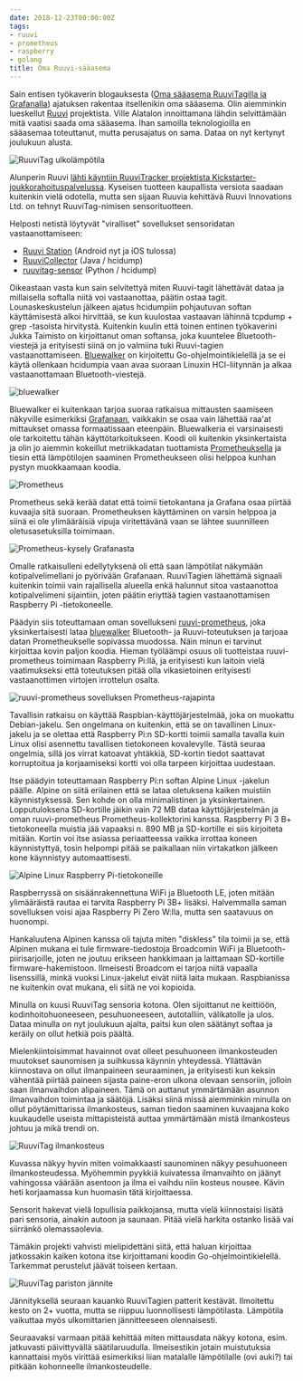 ```yaml
---
date: 2018-12-23T00:00:00Z
tags:
- ruuvi
- prometheus
- raspberry
- golang
title: Oma Ruuvi-sääasema
---
```


Sain entisen työkaverin blogauksesta ([Oma sääasema RuuviTagilla ja Grafanalla][alatalo]) ajatuksen rakentaa itsellenikin oma sääasema.
Olin aiemminkin lueskellut [Ruuvi][ruuvi] projektista.
Ville Alatalon innoittamana lähdin selvittämään mitä vaatisi
saada oma sääasema. Ihan samoilla teknologioilla en sääasemaa
toteuttanut, mutta perusajatus on sama. Dataa on nyt kertynyt
joulukuun alusta.

<!--more-->

![RuuviTag ulkolämpötila](ruuvi-phone.png)

Alunperin
Ruuvi [lähti käyntiin RuuviTracker projektista Kickstarter-joukkorahoituspalvelussa][ruuvi2019].
Kyseisen tuotteen kaupallista versiota saadaan kuitenkin vielä
odotella, mutta sen sijaan Ruuvia kehittävä Ruuvi Innovations Ltd.
on tehnyt RuuviTag-nimisen sensorituotteen.

Helposti netistä löytyvät "viralliset" sovellukset sensoridatan
vastaanottamiseen:

* [Ruuvi Station] (Android nyt ja iOS tulossa)
* [RuuviCollector] (Java / hcidump)
* [ruuvitag-sensor] (Python / hcidump)

Oikeastaan vasta kun sain selvitettyä miten Ruuvi-tagit lähettävät
dataa ja millaisella softalla niitä voi vastaanottaa, päätin
ostaa tagit. Lounaskeskustelun jälkeen ajatus hcidumpiin pohjautuvan
softan käyttämisestä alkoi hirvittää, se kun kuulostaa vastaavan
lähinnä tcpdump + grep -tasoista hirvitystä. Kuitenkin kuulin että
toinen entinen työkaverini Jukka Taimisto on kirjoittanut oman
softansa, joka kuuntelee Bluetooth-viestejä ja erityisesti siinä
on jo valmiina tuki Ruuvi-tagien vastaanottamiseen.
[Bluewalker][bluewalker] on kirjoitettu Go-ohjelmointikielellä ja
se ei käytä ollenkaan hcidumpia vaan avaa suoraan Linuxin HCI-liitynnän
ja alkaa vastaanottamaan Bluetooth-viestejä.

![bluewalker](bluewalker.png)

Bluewalker ei kuitenkaan tarjoa suoraa ratkaisua mittausten saamiseen näkyville
esimerkiksi [Grafanaan][grafana], vaikkakin se osaa vain lähettää raa'at
mittaukset omassa formaatissaan eteenpäin. Bluewalkeria ei
varsinaisesti ole tarkoitettu tähän käyttötarkoitukseen.
Koodi oli kuitenkin yksinkertaista ja olin jo aiemmin kokeillut
metriikkadatan tuottamista [Prometheuksella][prometheus] ja tiesin
että lämpötilojen saaminen Prometheukseen olisi helppoa kunhan
pystyn muokkaamaan koodia.

![Prometheus](prometheus.png)

Prometheus sekä kerää datat että toimii tietokantana ja Grafana
osaa piirtää kuvaajia sitä suoraan. Prometheuksen käyttäminen on
varsin helppoa ja siinä ei ole ylimääräisiä vipuja viritettävänä
vaan se lähtee suunnilleen oletusasetuksilla toimimaan.

![Prometheus-kysely Grafanasta](ruuvi-grafana.png)

Omalle ratkaisulleni edellytyksenä oli että saan lämpötilat näkymään
kotipalvelimellani jo pyörivään Grafanaan. RuuviTagien lähettämä
signaali kuitenkin toimii vain rajallisella alueella enkä halunnut
sitoa vastaanottoa kotipalvelimeni sijaintiin, joten
päätin eriyttää tagien vastaanottamisen Raspberry Pi -tietokoneelle.

Päädyin siis toteuttamaan oman sovellukseni [ruuvi-prometheus],
joka yksinkertaisesti lataa [bluewalker] Bluetooth- ja Ruuvi-toteutuksen
ja tarjoaa datan Prometheukselle sopivassa muodossa.
Näin minun ei tarvinut kirjoittaa kovin paljon koodia.
Hieman työläämpi osuus oli tuotteistaa ruuvi-prometheus toimimaan
Raspberry Pi:llä, ja erityisesti kun laitoin vielä vaatimukseksi
että toteutuksen pitää olla vikasietoinen erityisesti vastaanottimen
virtojen irrottelun osalta.

![ruuvi-prometheus sovelluksen Prometheus-rajapinta](ruuvi-prometheus-metrics.png)

Tavallisin ratkaisu on käyttää Raspbian-käyttöjärjestelmää, joka on
muokattu Debian-jakelu. Sen ongelmana on kuitenkin, että se on
tavallinen Linux-jakelu ja se olettaa että Raspberry Pi:n SD-kortti toimii samalla tavalla kuin Linux olisi asennettu tavallisen
tietokoneen kovalevylle. Tästä seuraa ongelmia, sillä jos virrat
katoavat yhtäkkiä, SD-kortin tiedot saattavat korruptoitua ja korjaamiseksi
kortti voi olla tarpeen kirjoittaa uudestaan.

Itse päädyin toteuttamaan Raspberry Pi:n softan Alpine Linux -jakelun
päälle. Alpine on siitä erilainen että se lataa oletuksena kaiken
muistiin käynnistyksessä. Sen kohde on olla minimalistinen ja
yksinkertainen. Lopputuloksena SD-kortille jäikin vain 72 MB dataa
käyttöjärjestelmän ja oman ruuvi-prometheus Prometheus-kollektorini
kanssa. Raspberry Pi 3 B+ tietokoneella muistia jää vapaaksi n. 890 MB
ja SD-kortille ei siis kirjoiteta mitään. Kortin voi itse asiassa
periaatteessa vaikka irrottaa koneen käynnistyttyä, tosin helpompi
pitää se paikallaan niin virtakatkon jälkeen kone käynnistyy automaattisesti.

![Alpine Linux Raspberry Pi-tietokoneille](alpine.png)


Raspberryssä on sisäänrakennettuna WiFi ja Bluetooth LE, joten
mitään ylimääräistä rautaa ei tarvita Raspberry Pi 3B+ lisäksi.
Halvemmalla saman sovelluksen voisi ajaa Raspberry Pi Zero W:lla,
mutta sen saatavuus on huonompi.

Hankaluutena Alpinen kanssa oli tajuta miten "diskless" tila toimii
ja se, että Alpinen mukana ei tule firmware-tiedostoja Broadcomin
WiFi ja Bluetooth-piirisarjoille, joten ne joutuu erikseen hankkimaan
ja laittamaan SD-kortille firmware-hakemistoon. Ilmeisesti Broadcom
ei tarjoa niitä vapaalla lisenssillä, minkä vuoksi Linux-jakelut
eivät niitä laita mukaan. Raspbianissa ne kuitenkin ovat mukana, eli
siitä ne voi kopioida.

Minulla on kuusi RuuviTag sensoria kotona. Olen sijoittanut ne
keittiöön, kodinhoitohuoneeseen, pesuhuoneeseen, autotalliin,
välikatolle ja ulos. Dataa minulla on nyt joulukuun ajalta, paitsi
kun olen säätänyt softaa ja keräily on ollut hetkiä pois päältä.

Mielenkiintoisimmat havainnot ovat olleet pesuhuoneen ilmankosteuden
muutokset saunomisen ja suihkussa käynnin yhteydessä. Yllättävän
kiinnostava on ollut ilmanpaineen seuraaminen, ja erityisesti kun
keksin vähentää piirtää paineen sijasta paine-eron ulkona olevaan
sensoriin, jolloin saan ilmanvaihdon alipaineen. Tämä on auttanut
ymmärtämään asunnon ilmanvaihdon toimintaa ja säätöjä. Lisäksi
siinä missä aiemminkin minulla on ollut pöytämittarissa ilmankosteus,
saman tiedon saaminen kuvaajana koko kuukaudelle useista mittapisteistä
auttaa ymmärtämään mistä ilmankosteus johtuu ja mikä trendi on.

![RuuviTag ilmankosteus](ruuvi-rh.png)

Kuvassa näkyy hyvin miten voimakkaasti saunominen näkyy pesuhuoneen
ilmankosteudessa. Myöhemmin pyykkiä kuivatessa ilmanvaihto on
jäänyt vahingossa väärään asentoon ja ilma ei vaihdu niin kosteus
nousee. Kävin heti korjaamassa kun huomasin tätä kirjoittaessa.

Sensorit hakevat vielä lopullisia paikkojansa, mutta vielä kiinnostaisi lisätä pari sensoria, ainakin autoon ja saunaan.
Pitää vielä harkita ostanko lisää vai siirränkö olemassaolevia.

Tämäkin projekti vahvisti mielipidettäni siitä, että haluan kirjoittaa
jatkossakin kaiken kotona itse kirjoittamani koodin Go-ohjelmointikielellä.
Tarkemmat perustelut jäävät toiseen kertaan.

![RuuviTag pariston jännite](ruuvi-batt.png)

Jännityksellä seuraan kauanko RuuviTagien patterit kestävät.
Ilmoitettu kesto on 2+ vuotta, mutta se riippuu luonnollisesti
lämpötilasta. Lämpötila vaikuttaa myös ulkomittarien jännitteeseen
olennaisesti.

Seuraavaksi varmaan pitää kehittää miten mittausdata näkyy kotona,
esim. jatkuvasti päivittyvällä säätilaruudulla. Ilmeisestikin jotain
muistutuksia kannattaisi myös virittää esimerkiksi liian matalalle
lämpötilalle (ovi auki?) tai pitkään kohonneelle ilmankosteudelle.


[alatalo]: https://medium.com/@ville.alatalo/oma-s%C3%A4%C3%A4asema-ruuvitagilla-ja-grafanalla-25c823f20a20 (Oma sääasema RuuviTagilla ja Grafanalla - Ville Alatalo)
[ruuvi]: https://ruuvi.com/ (Ruuvi Innovations Ltd)
[ruuvi2019]: https://blog.ruuvi.com/our-year-2018-and-plans-for-2019-b559c33a5791 (Ruuvi: Our Year 2018 and Plans for 2019)
[ruuvitag-sensor]: https://github.com/ttu/ruuvitag-sensor
[RuuviCollector]: https://github.com/Scrin/RuuviCollector
[Ruuvi Station]: https://lab.ruuvi.com/ruuvi-station/
[bluewalker]: https://gitlab.com/jtaimisto/bluewalker/
[grafana]: https://grafana.com/
[prometheus]: https://prometheus.io/
[ruuvi-prometheus]: https://github.com/joneskoo/ruuvi-prometheus
